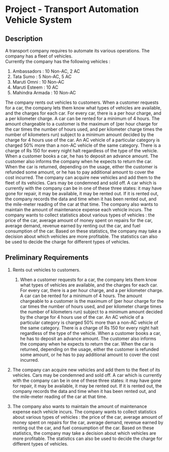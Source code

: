 # Project - Transport Automation Vehicle System
## Description
A transport company requires to automate its various operations. The company has a fleet of vehicles.  
Currently the company has the following vehicles :  
1. Ambassadors : 10 Non-AC, 2 AC
2. Tata Sumo : 5 Non-AC, 5 AC
3. Maruti Omni : 10 Non-AC
4. Maruti Esteem : 10 AC
5. Mahindra Armada : 10 Non-AC  

The company rents out vehicles to customers. When a customer requests for a car, the company lets them
know what types of vehicles are available, and the charges for each car. For every car, there is a per hour
charge, and a per kilometer charge. A car can be rented for a minimum of 4 hours. The amount chargeable
to a customer is the maximum of (per hour charge for the car times the number of hours used, and per
kilometer charge times the number of kilometers run) subject to a minimum amount decided by the charge
for 4 hours use of the car. An AC vehicle of a particular category is charged 50% more than a non-AC vehicle of the same category. There is a charge of Rs 150 for every night halt regardless of the type of the vehicle.
When a customer books a car, he has to deposit an advance amount. The customer also informs the company when he expects to return the car. When the car is returned, depending on the usage, either the
customer is refunded some amount, or he has to pay additional amount to cover the cost incurred.
The company can acquire new vehicles and add them to the fleet of its vehicles. Cars may be condemned
and sold off. A car which is currently with the company can be in one of these three states: it may have
gone for repair, it may be available, it may be rented out. If it is rented out, the company records the data
and time when it has been rented out, and the mile-meter reading of the car at that time. The company
also wants to maintain the amount of maintenance expense each vehicle incurs.
The company wants to collect statistics about various types of vehicles : the price of the car, average amount
of money spent on repairs for the car, average demand, revenue earned by renting out the car, and fuel
consumption of the car. Based on these statistics, the company may take a decision about which vehicles
are more profitable. The statistics can also be used to decide the charge for different types of vehicles.

## Preliminary Requirements

1. Rents out vehicles to customers. 
    1. When a customer requests for a car, the company lets them
know what types of vehicles are available, and the charges for each car. For every car, there is a per hour
charge, and a per kilometer charge. A car can be rented for a minimum of 4 hours. The amount chargeable
to a customer is the maximum of (per hour charge for the car times the number of hours used, and per
kilometer charge times the number of kilometers run) subject to a minimum amount decided by the charge
for 4 hours use of the car. An AC vehicle of a particular category is charged 50% more than a non-AC vehicle of the same category. There is a charge of Rs 150 for every night halt regardless of the type of the vehicle.
When a customer books a car, he has to deposit an advance amount. The customer also informs the company when he expects to return the car. When the car is returned, depending on the usage, either the
customer is refunded some amount, or he has to pay additional amount to cover the cost incurred.

2. The company can acquire new vehicles and add them to the fleet of its vehicles. Cars may be condemned
and sold off. A car which is currently with the company can be in one of these three states: it may have
gone for repair, it may be available, it may be rented out. If it is rented out, the company records the data
and time when it has been rented out, and the mile-meter reading of the car at that time. 

3. The company also wants to maintain the amount of maintenance expense each vehicle incurs.
The company wants to collect statistics about various types of vehicles : the price of the car, average amount
of money spent on repairs for the car, average demand, revenue earned by renting out the car, and fuel
consumption of the car. Based on these statistics, the company may take a decision about which vehicles
are more profitable. The statistics can also be used to decide the charge for different types of vehicles.
